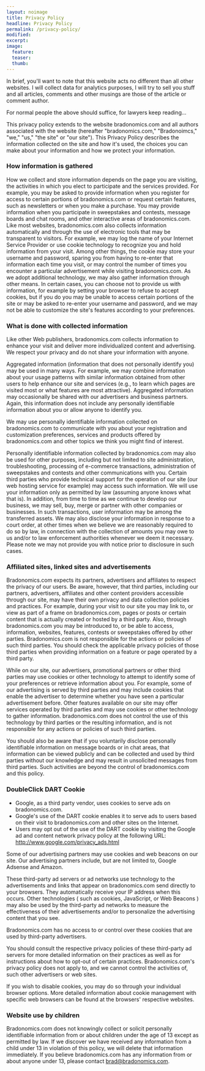 ```yaml
---
layout: noimage
title: Privacy Policy
headline: Privacy Policy
permalink: /privacy-policy/
modified:
excerpt:
image:
  feature:
  teaser:
  thumb:
---
```


In brief, you'll want to note that this website acts no different than all other websites. I will collect data for analytics purposes, I will try to sell you stuff and all articles, comments and other musings are those of the article or comment author.

For normal people the above should suffice, for lawyers keep reading...

This privacy policy extends to the website bradonomics.com and all authors associated with the website (hereafter "bradonomics.com," "Bradonoimcs," "we," "us," "the site" or "our site"). This Privacy Policy describes the information collected on the site and how it's used, the choices you can make about your information and how we protect your information.

### How information is gathered

How we collect and store information depends on the page you are visiting, the activities in which you elect to participate and the services provided. For example, you may be asked to provide information when you register for access to certain portions of bradonomics.com or request certain features, such as newsletters or when you make a purchase. You may provide information when you participate in sweepstakes and contests, message boards and chat rooms, and other interactive areas of bradonomics.com. Like most websites, bradonomics.com also collects information automatically and through the use of electronic tools that may be transparent to visitors. For example, we may log the name of your Internet Service Provider or use cookie technology to recognize you and hold information from your visit. Among other things, the cookie may store your username and password, sparing you from having to re-enter that information each time you visit, or may control the number of times you encounter a particular advertisement while visiting bradonomics.com. As we adopt additional technology, we may also gather information through other means. In certain cases, you can choose not to provide us with information, for example by setting your browser to refuse to accept cookies, but if you do you may be unable to access certain portions of the site or may be asked to re-enter your username and password, and we may not be able to customize the site's features according to your preferences.

### What is done with collected information

Like other Web publishers, bradonomics.com collects information to enhance your visit and deliver more individualized content and advertising. We respect your privacy and do not share your information with anyone.

Aggregated information (information that does not personally identify you) may be used in many ways. For example, we may combine information about your usage patterns with similar information obtained from other users to help enhance our site and services (e.g., to learn which pages are visited most or what features are most attractive). Aggregated information may occasionally be shared with our advertisers and business partners. Again, this information does not include any personally identifiable information about you or allow anyone to identify you.

We may use personally identifiable information collected on bradonomics.com to communicate with you about your registration and customization preferences, services and products offered by bradonomics.com and other topics we think you might find of interest.

Personally identifiable information collected by bradonomics.com may also be used for other purposes, including but not limited to site administration, troubleshooting, processing of e-commerce transactions, administration of sweepstakes and contests and other communications with you. Certain third parties who provide technical support for the operation of our site (our web hosting service for example) may access such information. We will use your information only as permitted by law (assuming anyone knows what that is). In addition, from time to time as we continue to develop our business, we may sell, buy, merge or partner with other companies or businesses. In such transactions, user information may be among the transferred assets. We may also disclose your information in response to a court order, at other times when we believe we are reasonably required to do so by law, in connection with the collection of amounts you may owe to us and/or to law enforcement authorities whenever we deem it necessary. Please note we may not provide you with notice prior to disclosure in such cases.

### Affiliated sites, linked sites and advertisements

Bradonomics.com expects its partners, advertisers and affiliates to respect the privacy of our users. Be aware, however, that third parties, including our partners, advertisers, affiliates and other content providers accessible through our site, may have their own privacy and data collection policies and practices. For example, during your visit to our site you may link to, or view as part of a frame on bradonomics.com, pages or posts or certain content that is actually created or hosted by a third party. Also, through bradonomics.com you may be introduced to, or be able to access, information, websites, features, contests or sweepstakes offered by other parties. Bradonomics.com is not responsible for the actions or policies of such third parties. You should check the applicable privacy policies of those third parties when providing information on a feature or page operated by a third party.

While on our site, our advertisers, promotional partners or other third parties may use cookies or other technology to attempt to identify some of your preferences or retrieve information about you. For example, some of our advertising is served by third parties and may include cookies that enable the advertiser to determine whether you have seen a particular advertisement before. Other features available on our site may offer services operated by third parties and may use cookies or other technology to gather information. bradonomics.com does not control the use of this technology by third parties or the resulting information, and is not responsible for any actions or policies of such third parties.

You should also be aware that if you voluntarily disclose personally identifiable information on message boards or in chat areas, that information can be viewed publicly and can be collected and used by third parties without our knowledge and may result in unsolicited messages from third parties. Such activities are beyond the control of bradonomics.com and this policy.

### DoubleClick DART Cookie

*   Google, as a third party vendor, uses cookies to serve ads on bradonomics.com.
*   Google's use of the DART cookie enables it to serve ads to users based on their visit to bradonomics.com and other sites on the Internet.
*   Users may opt out of the use of the DART cookie by visiting the Google ad and content network privacy policy at the following URL: http://www.google.com/privacy_ads.html

Some of our advertising partners may use cookies and web beacons on our site. Our advertising partners include, but are not limited to, Google Adsense and Amazon.

These third-party ad servers or ad networks use technology to the advertisements and links that appear on bradonomics.com send directly to your browsers. They automatically receive your IP address when this occurs. Other technologies ( such as cookies, JavaScript, or Web Beacons ) may also be used by the third-party ad networks to measure the effectiveness of their advertisements and/or to personalize the advertising content that you see.

Bradonomics.com has no access to or control over these cookies that are used by third-party advertisers.

You should consult the respective privacy policies of these third-party ad servers for more detailed information on their practices as well as for instructions about how to opt-out of certain practices. Bradonomics.com's privacy policy does not apply to, and we cannot control the activities of, such other advertisers or web sites.

If you wish to disable cookies, you may do so through your individual browser options. More detailed information about cookie management with specific web browsers can be found at the browsers' respective websites.

### Website use by children

Bradonomics.com does not knowingly collect or solicit personally identifiable information from or about children under the age of 13 except as permitted by law. If we discover we have received any information from a child under 13 in violation of this policy, we will delete that information immediately. If you believe bradonomics.com has any information from or about anyone under 13, please contact brad@bradonomics.com.